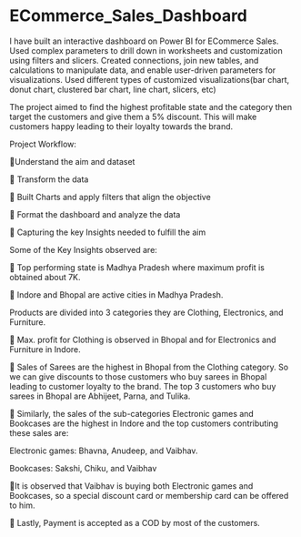 # ECommerce_Sales_Dashboard
 I have built an interactive dashboard on Power BI for ECommerce Sales. Used complex parameters to drill down in worksheets and customization using filters and slicers.
Created connections, join new tables, and calculations to manipulate data, and enable user-driven parameters for visualizations. Used different types of customized visualizations(bar chart, donut chart, clustered bar chart, line chart, slicers, etc)



The project aimed to find the highest profitable state and the category then target the customers and give them a 5% discount. This will make customers happy leading to their loyalty towards the brand.



Project Workflow: 

🔸Understand the aim and dataset

🔸 Transform the data 

🔸 Built Charts and apply filters that align the objective

🔸 Format the dashboard and analyze the data

🔸 Capturing the key Insights needed to fulfill the aim



Some of the Key Insights observed are:

🔘 Top performing state is Madhya Pradesh where maximum profit is obtained about 7K. 

🔘 Indore and Bhopal are active cities in Madhya Pradesh. 

Products are divided into 3 categories they are Clothing, Electronics, and Furniture.

🔘 Max. profit for Clothing is observed in Bhopal and for Electronics and Furniture in Indore.

🔘 Sales of Sarees are the highest in Bhopal from the Clothing category. So we can give discounts to those customers who buy sarees in Bhopal leading to customer loyalty to the brand. The top 3 customers who buy sarees in Bhopal are Abhijeet, Parna, and Tulika.

🔘 Similarly, the sales of the sub-categories Electronic games and Bookcases are the highest in Indore and the top customers contributing these sales are:

Electronic games: Bhavna, Anudeep, and Vaibhav.

Bookcases: Sakshi, Chiku, and Vaibhav

🔘It is observed that Vaibhav is buying both Electronic games and Bookcases, so a special discount card or membership card can be offered to him. 

🔘 Lastly, Payment is accepted as a COD by most of the customers.


